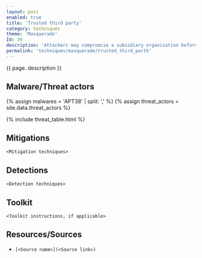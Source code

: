 ```yaml
---
layout: post
enabled: true
title: 'Trusted third party'
category: techniques
theme: 'Masquerade'
Id: 39
description: 'Attackers may compromise a subsidiary organization before moving into the parent organization.'
permalink: 'techniques/masquerade/trusted_third_parth'
---
```

{{ page. description }}

## Malware/Threat actors

<!-- Threat actors table -->
{% assign malwares = 'APT38' | split: ',' %}
{% assign threat_actors = site.data.threat_actors %}

{% include threat_table.html %}

## Mitigations

`<Mitigation techniques>`

## Detections

`<Detection techniques>`

## Toolkit

`<Toolkit instructions, if applicable>`

## Resources/Sources

* `[<Source name>](<Source link>)`
